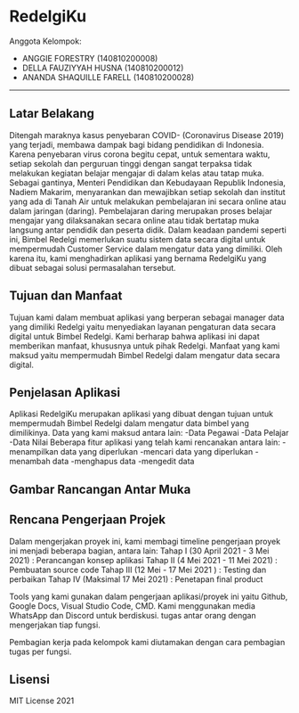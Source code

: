 # RedelgiKu

Anggota Kelompok:
* ANGGIE FORESTRY (140810200008)
* DELLA FAUZIYYAH HUSNA (140810200012)
* ANANDA SHAQUILLE FARELL (140810200028)
---
## Latar Belakang
Ditengah maraknya kasus penyebaran COVID- (Coronavirus Disease 2019) yang terjadi, membawa dampak bagi bidang pendidikan di Indonesia. Karena penyebaran virus corona begitu cepat, untuk sementara waktu, setiap sekolah dan perguruan tinggi dengan sangat terpaksa tidak melakukan kegiatan belajar mengajar di dalam kelas atau tatap muka. Sebagai gantinya, Menteri Pendidikan dan Kebudayaan Republik Indonesia, Nadiem Makarim, menyarankan dan mewajibkan setiap sekolah dan institut yang ada di Tanah Air untuk melakukan pembelajaran ini secara online atau dalam jaringan (daring). 
Pembelajaran daring merupakan proses belajar mengajar yang dilaksanakan secara online atau tidak bertatap muka langsung antar pendidik dan peserta didik. Dalam keadaan pandemi seperti ini, Bimbel Redelgi memerlukan suatu sistem data secara digital untuk mempermudah Customer Service dalam mengatur data yang dimiliki. Oleh karena itu, kami menghadirkan aplikasi yang bernama RedelgiKu yang dibuat sebagai solusi permasalahan tersebut.


## Tujuan dan Manfaat
Tujuan kami dalam membuat aplikasi yang berperan sebagai manager data yang dimiliki Redelgi yaitu menyediakan layanan pengaturan data secara digital untuk Bimbel Redelgi.
Kami berharap bahwa aplikasi ini dapat memberikan manfaat, khususnya untuk pihak Redelgi. Manfaat yang kami maksud yaitu mempermudah Bimbel Redelgi dalam mengatur data secara digital.


## Penjelasan Aplikasi
Aplikasi RedelgiKu merupakan aplikasi yang dibuat dengan tujuan untuk mempermudah Bimbel Redelgi dalam mengatur data bimbel yang dimilikinya. Data yang kami maksud antara lain:
-Data Pegawai
-Data Pelajar
-Data Nilai
Beberapa fitur aplikasi yang telah kami rencanakan antara lain:
-menampilkan data yang diperlukan
-mencari data yang diperlukan
-menambah data
-menghapus data
-mengedit data


## Gambar Rancangan Antar Muka
<!--
Buat rancangan antar muka selengkap mungkin sesuai fungsi aplikasinya. rancangan antar muka
diusahakan serapih dan seindah mungkin. tools yang digunakan dalam pembuatan rancangan gambar
dibebaskan sesuai kreatifitas kalian
!-->


## Rencana Pengerjaan Projek
Dalam mengerjakan proyek ini, kami membagi timeline pengerjaan proyek ini menjadi beberapa bagian, antara lain:
Tahap I (30 April 2021 - 3 Mei 2021)	: Perancangan konsep aplikasi 
Tahap II (4 Mei 2021 - 11 Mei 2021)	: Pembuatan source code
Tahap III (12 Mei - 17 Mei 2021 )	: Testing dan perbaikan
Tahap IV (Maksimal 17 Mei 2021)	: Penetapan final product

Tools yang kami gunakan dalam pengerjaan aplikasi/proyek ini yaitu Github, Google Docs, Visual Studio Code, CMD. Kami menggunakan media WhatsApp dan Discord untuk berdiskusi. tugas antar orang dengan mengerjakan tiap fungsi.

Pembagian kerja pada kelompok kami diutamakan dengan cara pembagian tugas per fungsi. 



## Lisensi

MIT License 2021

